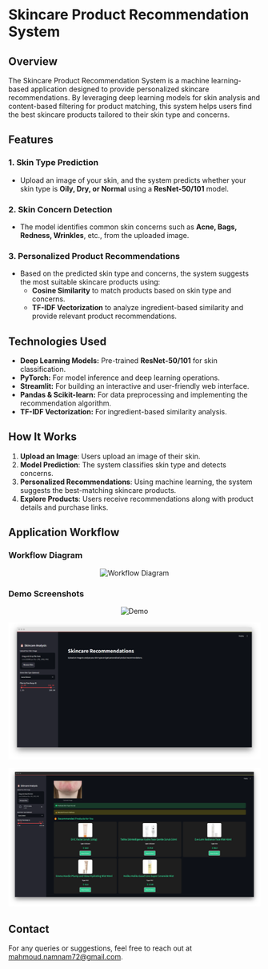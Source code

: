 # Skincare Product Recommendation System

## Overview
The Skincare Product Recommendation System is a machine learning-based application designed to provide personalized skincare recommendations. By leveraging deep learning models for skin analysis and content-based filtering for product matching, this system helps users find the best skincare products tailored to their skin type and concerns.

## Features
### 1. **Skin Type Prediction**
- Upload an image of your skin, and the system predicts whether your skin type is **Oily, Dry, or Normal** using a **ResNet-50/101** model.

### 2. **Skin Concern Detection**
- The model identifies common skin concerns such as **Acne, Bags, Redness, Wrinkles**, etc., from the uploaded image.

### 3. **Personalized Product Recommendations**
- Based on the predicted skin type and concerns, the system suggests the most suitable skincare products using:
  - **Cosine Similarity** to match products based on skin type and concerns.
  - **TF-IDF Vectorization** to analyze ingredient-based similarity and provide relevant product recommendations.

## Technologies Used
- **Deep Learning Models:** Pre-trained **ResNet-50/101** for skin classification.
- **PyTorch:** For model inference and deep learning operations.
- **Streamlit:** For building an interactive and user-friendly web interface.
- **Pandas & Scikit-learn:** For data preprocessing and implementing the recommendation algorithm.
- **TF-IDF Vectorization:** For ingredient-based similarity analysis.

## How It Works
1. **Upload an Image**: Users upload an image of their skin.
2. **Model Prediction**: The system classifies skin type and detects concerns.
3. **Personalized Recommendations**: Using machine learning, the system suggests the best-matching skincare products.
4. **Explore Products**: Users receive recommendations along with product details and purchase links.

## Application Workflow
### Workflow Diagram
<p align="center">
  <img src="https://github.com/user-attachments/assets/5d8c0dc6-108c-4ae8-a474-e69b9d388e16" alt="Workflow Diagram"/>
</p>

### Demo Screenshots

<p align="center">
  <img src="./assets/demo.gif" alt="Demo"/>
</p>


<p align="center">
  <img src="./assets/start.png" alt="Start Screen"/>
</p>

<p align="center">
  <img src="./assets/result.png" alt="Result Screen"/>
</p>

## Contact

For any queries or suggestions, feel free to reach out at [mahmoud.namnam72@gmail.com](mailto:mahmoud.namnam72@gmail.com).

